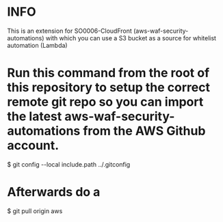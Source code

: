 # INFO
This is an extension for SO0006-CloudFront (aws-waf-security-automations) with which you can use a S3 bucket as a source for whitelist automation (Lambda)

# Run this command from the root of this repository to setup the correct remote git repo so you can import the latest aws-waf-security-automations from the AWS Github account.
$ git config --local include.path ../.gitconfig

# Afterwards do a 
$ git pull origin aws 
